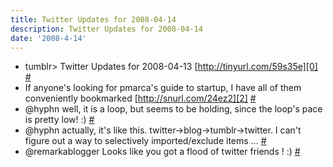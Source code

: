```yaml
---
title: Twitter Updates for 2008-04-14
description: Twitter Updates for 2008-04-14
date: '2008-4-14'
---
```


* tumblr\> Twitter Updates for 2008-04-13 [http://tinyurl.com/59s35e][0] [\#][1]
* If anyone's looking for pmarca's guide to startup, I have all of them conveniently bookmarked [http://snurl.com/24ez2][2] [\#][3]
* @hyphn well, it is a loop, but seems to be holding, since the loop's pace is pretty low! :) [\#][4]
* @hyphn actually, it's like this. twitter-\>blog-\>tumblr-\>twitter. I can't figure out a way to selectively imported/exclude items ... [\#][5]
* @remarkablogger Looks like you got a flood of twitter friends ! :) [\#][6]


[0]: http://tinyurl.com/59s35e
[1]: http://twitter.com/shvelmur/statuses/788671847
[2]: http://snurl.com/24ez2
[3]: http://twitter.com/shvelmur/statuses/789103545
[4]: http://twitter.com/shvelmur/statuses/789104400
[5]: http://twitter.com/shvelmur/statuses/789104986
[6]: http://twitter.com/shvelmur/statuses/789106868